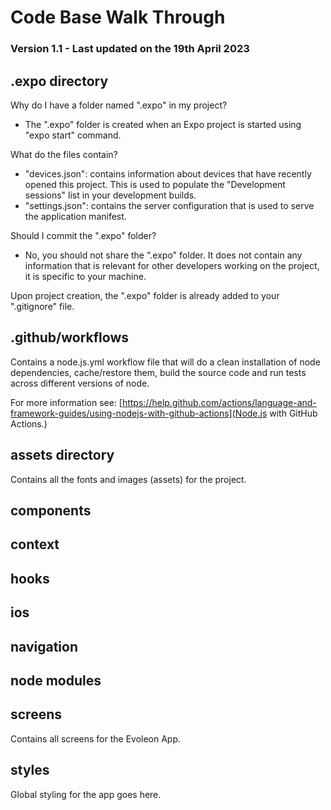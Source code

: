 # Code Base Walk Through

### Version 1.1 - Last updated on the 19th April 2023

## .expo directory
Why do I have a folder named ".expo" in my project?
* The ".expo" folder is created when an Expo project is started using "expo start" command.

What do the files contain?
* "devices.json": contains information about devices that have recently opened this project. This is used to populate the "Development sessions" list in your development builds.
* "settings.json": contains the server configuration that is used to serve the application manifest.

Should I commit the ".expo" folder?
* No, you should not share the ".expo" folder. It does not contain any information that is relevant for other developers working on the project, it is specific to your machine.

Upon project creation, the ".expo" folder is already added to your ".gitignore" file.

## .github/workflows
Contains a node.js.yml workflow file that will do a clean installation of node dependencies, cache/restore them, build the source code and run tests across different versions of node.

For more information see: [https://help.github.com/actions/language-and-framework-guides/using-nodejs-with-github-actions](Node.js with GitHub Actions.)


## assets directory 
Contains all the fonts and images (assets) for the project. 

## components 


## context


## hooks 


## ios


## navigation 


## node modules 


## screens
Contains all screens for the Evoleon App. 

## styles
Global styling for the app goes here. 


